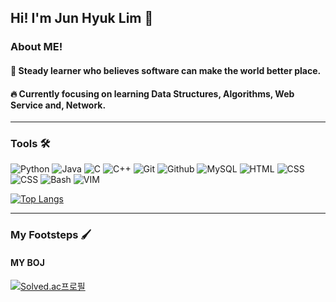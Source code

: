 ## Hi! I'm Jun Hyuk Lim 👋

### About ME!
#### 🌱 Steady learner who believes software can make the world better place.
#### 🔥 Currently focusing on learning Data Structures, Algorithms, Web Service and, Network.

---

### Tools 🛠

<img alt="Python" src ="https://img.shields.io/badge/Python-3776AB.svg?&style=for-the-badge&logo=Python&logoColor=white"/> <img alt="Java" src ="https://img.shields.io/badge/Java-orange.svg?&style=for-the-badge&logo=Java&logoColor=white"/> <img alt="C" src ="https://img.shields.io/badge/C-yellow.svg?&style=for-the-badge&logo=C&logoColor=white"/> <img alt="C++" src ="https://img.shields.io/badge/C++-blue.svg?style=for-the-badge&logo=c%2B%2B&logoColor=white"/> <img alt="Git" src ="https://img.shields.io/badge/Git-yellow.svg?style=for-the-badge&logo=git&logoColor=white"/> <img alt="Github" src ="https://img.shields.io/badge/Github-limeyellow.svg?style=for-the-badge&logo=github&logoColor=white"/> <img alt="MySQL" src ="https://img.shields.io/badge/mysql-5C7AEA.svg?style=for-the-badge&logo=mysql&logoColor=white"/> <img alt="HTML" src ="https://img.shields.io/badge/html-FF7600.svg?style=for-the-badge&logo=html5&logoColor=white"/> <img alt="CSS" src ="https://img.shields.io/badge/css-3DB2FF.svg?style=for-the-badge&logo=css3&logoColor=white"/> <img alt="CSS" src ="https://img.shields.io/badge/javascript-FFE459.svg?style=for-the-badge&logo=javascript&logoColor=white"/> <img alt="Bash" src ="https://img.shields.io/badge/gnubash-4EAA25.svg?style=for-the-badge&logo=gnubash&logoColor=white"/> <img alt="VIM" src ="https://img.shields.io/badge/vim-019733.svg?style=for-the-badge&logo=vim&logoColor=white"/>

[![Top Langs](https://github-readme-stats.vercel.app/api/top-langs/?username=limjunhyuk97&layout=compact)](https://github.com/anuraghazra/github-readme-stats)


---

### My Footsteps 🖌

#### MY BOJ

[![Solved.ac프로필](http://mazassumnida.wtf/api/generate_badge?boj=wnsgurl97)](https://solved.ac/profile/wnsgurl97)


